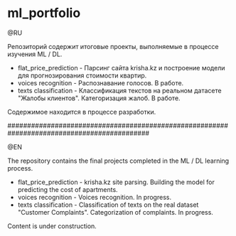 # ml_portfolio

@RU

Репозиторий содержит итоговые проекты, выполняемые в процессе изучения ML / DL.

- flat_price_prediction - Парсинг сайта krisha.kz и построение модели для прогнозирования стоимости квартир.
- voices recognition - Распознавание голосов. В работе.
- texts classification - Классификация текстов на реальном датасете "Жалобы клиентов". Категоризация жалоб. В работе.

Содержимое находится в процессе разработки.

############################################################################################

@EN

The repository contains the final projects completed in the ML / DL learning process.

- flat_price_prediction - krisha.kz site parsing. Building the model for predicting the cost of apartments.
- voices recognition - Voices recognition. In progress.
- texts classification - Classification of texts on the real dataset "Customer Complaints". Categorization of complaints. In progress.

Content is under construction.
